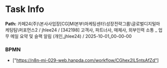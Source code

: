 # Task Info

**Path:** 카페24(주)\본사사업장\[CG]MI본부\마케팅센터\성장전략그룹\글로벌디지털마케팅팀\퍼포먼스2 / jhlee24 / [342198] 고객사, 파트너사, 매체사, 외부인력 소통 _ 업무 메일 요약 및 슬랙 알림 (개인_jhlee24) / 2025-10-01_00-00-00

### BPMN
- ["https://n8n-mi-029-web.hanpda.com/workflow/CGhex2lL5ntsAfZd"]

